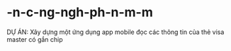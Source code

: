 # -n-c-ng-ngh-ph-n-m-m
DỰ ÁN: Xây dựng một ứng dụng app mobile đọc các thông tin của thẻ visa master có gắn chip
